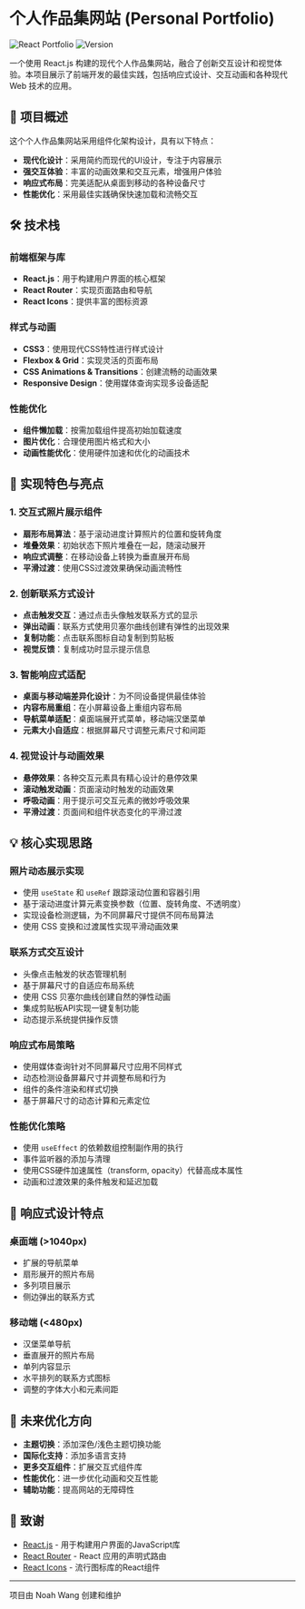 # 个人作品集网站 (Personal Portfolio)

![React Portfolio](https://img.shields.io/badge/React-Portfolio-blue)
![Version](https://img.shields.io/badge/version-1.0.0-green)

一个使用 React.js 构建的现代个人作品集网站，融合了创新交互设计和视觉体验。本项目展示了前端开发的最佳实践，包括响应式设计、交互动画和各种现代 Web 技术的应用。

## 🌟 项目概述

这个个人作品集网站采用组件化架构设计，具有以下特点：

- **现代化设计**：采用简约而现代的UI设计，专注于内容展示
- **强交互体验**：丰富的动画效果和交互元素，增强用户体验
- **响应式布局**：完美适配从桌面到移动的各种设备尺寸
- **性能优化**：采用最佳实践确保快速加载和流畅交互

## 🛠️ 技术栈

### 前端框架与库
- **React.js**：用于构建用户界面的核心框架
- **React Router**：实现页面路由和导航
- **React Icons**：提供丰富的图标资源

### 样式与动画
- **CSS3**：使用现代CSS特性进行样式设计
- **Flexbox & Grid**：实现灵活的页面布局
- **CSS Animations & Transitions**：创建流畅的动画效果
- **Responsive Design**：使用媒体查询实现多设备适配

### 性能优化
- **组件懒加载**：按需加载组件提高初始加载速度
- **图片优化**：合理使用图片格式和大小
- **动画性能优化**：使用硬件加速和优化的动画技术

## 📌 实现特色与亮点

### 1. 交互式照片展示组件
- **扇形布局算法**：基于滚动进度计算照片的位置和旋转角度
- **堆叠效果**：初始状态下照片堆叠在一起，随滚动展开
- **响应式调整**：在移动设备上转换为垂直展开布局
- **平滑过渡**：使用CSS过渡效果确保动画流畅性

### 2. 创新联系方式设计
- **点击触发交互**：通过点击头像触发联系方式的显示
- **弹出动画**：联系方式使用贝塞尔曲线创建有弹性的出现效果
- **复制功能**：点击联系图标自动复制到剪贴板
- **视觉反馈**：复制成功时显示提示信息

### 3. 智能响应式适配
- **桌面与移动端差异化设计**：为不同设备提供最佳体验
- **内容布局重组**：在小屏幕设备上重组内容布局
- **导航菜单适配**：桌面端展开式菜单，移动端汉堡菜单
- **元素大小自适应**：根据屏幕尺寸调整元素尺寸和间距

### 4. 视觉设计与动画效果
- **悬停效果**：各种交互元素具有精心设计的悬停效果
- **滚动触发动画**：页面滚动时触发的动画效果
- **呼吸动画**：用于提示可交互元素的微妙呼吸效果
- **平滑过渡**：页面间和组件状态变化的平滑过渡

## 💡 核心实现思路

### 照片动态展示实现
- 使用 `useState` 和 `useRef` 跟踪滚动位置和容器引用
- 基于滚动进度计算元素变换参数（位置、旋转角度、不透明度）
- 实现设备检测逻辑，为不同屏幕尺寸提供不同布局算法
- 使用 CSS 变换和过渡属性实现平滑动画效果

### 联系方式交互设计
- 头像点击触发的状态管理机制
- 基于屏幕尺寸的自适应布局系统
- 使用 CSS 贝塞尔曲线创建自然的弹性动画
- 集成剪贴板API实现一键复制功能
- 动态提示系统提供操作反馈

### 响应式布局策略
- 使用媒体查询针对不同屏幕尺寸应用不同样式
- 动态检测设备屏幕尺寸并调整布局和行为
- 组件的条件渲染和样式切换
- 基于屏幕尺寸的动态计算和元素定位

### 性能优化策略
- 使用 `useEffect` 的依赖数组控制副作用的执行
- 事件监听器的添加与清理
- 使用CSS硬件加速属性（transform, opacity）代替高成本属性
- 动画和过渡效果的条件触发和延迟加载

## 📱 响应式设计特点

### 桌面端 (>1040px)
- 扩展的导航菜单
- 扇形展开的照片布局
- 多列项目展示
- 侧边弹出的联系方式

### 移动端 (<480px)
- 汉堡菜单导航
- 垂直展开的照片布局
- 单列内容显示
- 水平排列的联系方式图标
- 调整的字体大小和元素间距

## 🎯 未来优化方向

- **主题切换**：添加深色/浅色主题切换功能
- **国际化支持**：添加多语言支持
- **更多交互组件**：扩展交互式组件库
- **性能优化**：进一步优化动画和交互性能
- **辅助功能**：提高网站的无障碍性

## 🙏 致谢

- [React.js](https://reactjs.org/) - 用于构建用户界面的JavaScript库
- [React Router](https://reactrouter.com/) - React 应用的声明式路由
- [React Icons](https://react-icons.github.io/react-icons/) - 流行图标库的React组件

---

项目由 Noah Wang 创建和维护
